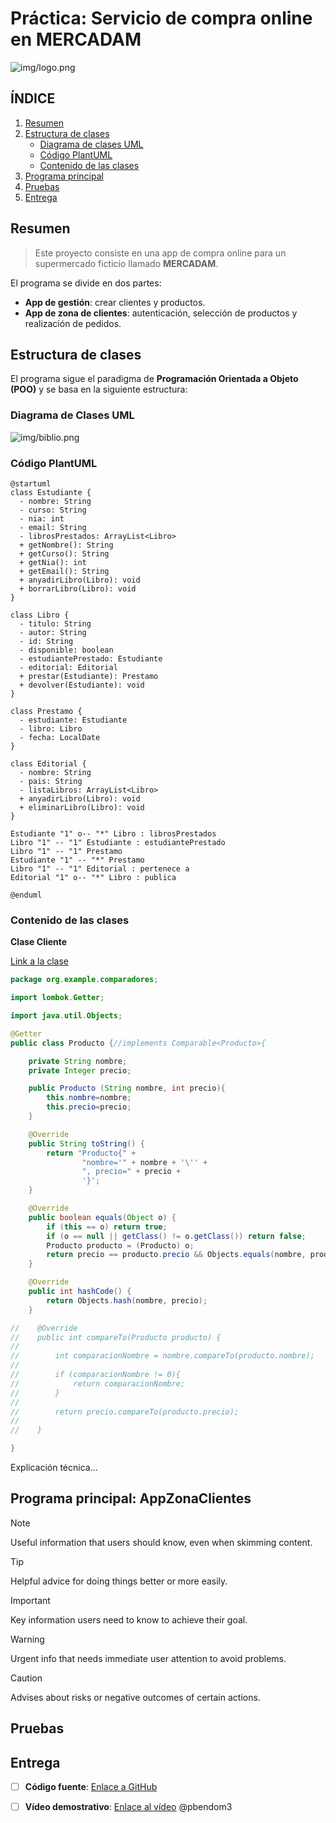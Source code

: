 # Práctica: Servicio de compra online en MERCADAM

![img/logo.png](img/logo.png)

## ÍNDICE

1. [Resumen](#resumen)
2. [Estructura de clases](#estructura-de-clases)
   - [Diagrama de clases UML](https://github.com/pbendom3/Estructuras_datos_DAM/blob/main/README.md#diagrama-de-clases-uml)
   - [Código PlantUML](https://github.com/pbendom3/Estructuras_datos_DAM/tree/main#c%C3%B3digo-plantuml)
   - [Contenido de las clases](https://github.com/pbendom3/Estructuras_datos_DAM/tree/main#contenido-de-las-clases)
4. [Programa principal](#programa-principal)
5. [Pruebas](#pruebas)
6. [Entrega](#entrega)


## Resumen
> Este proyecto consiste en una app de compra online para un supermercado ficticio llamado **MERCADAM**.

El programa se divide en dos partes:
- **App de gestión**: crear clientes y productos.
- **App de zona de clientes**: autenticación, selección de productos y realización de pedidos.

## Estructura de clases

El programa sigue el paradigma de **Programación Orientada a Objeto (POO)** y se basa en la siguiente estructura:

### Diagrama de Clases UML

![img/biblio.png](img/biblio.png)

### Código PlantUML

``` PlantUML
@startuml
class Estudiante {
  - nombre: String
  - curso: String
  - nia: int
  - email: String
  - librosPrestados: ArrayList<Libro>
  + getNombre(): String
  + getCurso(): String
  + getNia(): int
  + getEmail(): String
  + anyadirLibro(Libro): void
  + borrarLibro(Libro): void
}

class Libro {
  - titulo: String
  - autor: String
  - id: String
  - disponible: boolean
  - estudiantePrestado: Estudiante
  - editorial: Editorial
  + prestar(Estudiante): Prestamo
  + devolver(Estudiante): void
}

class Prestamo {
  - estudiante: Estudiante
  - libro: Libro
  - fecha: LocalDate
}

class Editorial {
  - nombre: String
  - pais: String
  - listaLibros: ArrayList<Libro>
  + anyadirLibro(Libro): void
  + eliminarLibro(Libro): void
}

Estudiante "1" o-- "*" Libro : librosPrestados
Libro "1" -- "1" Estudiante : estudiantePrestado
Libro "1" -- "1" Prestamo
Estudiante "1" -- "*" Prestamo
Libro "1" -- "1" Editorial : pertenece a
Editorial "1" o-- "*" Libro : publica

@enduml

```
### Contenido de las clases

**Clase Cliente**

[Link a la clase](https://github.com/pbendom3/Estructuras_datos_DAM/blob/main/estructuras/src/main/java/org/example/equals_hashcode/Paciente.java)

```` Java
package org.example.comparadores;

import lombok.Getter;

import java.util.Objects;

@Getter
public class Producto {//implements Comparable<Producto>{

    private String nombre;
    private Integer precio;

    public Producto (String nombre, int precio){
        this.nombre=nombre;
        this.precio=precio;
    }

    @Override
    public String toString() {
        return "Producto{" +
                "nombre='" + nombre + '\'' +
                ", precio=" + precio +
                '}';
    }

    @Override
    public boolean equals(Object o) {
        if (this == o) return true;
        if (o == null || getClass() != o.getClass()) return false;
        Producto producto = (Producto) o;
        return precio == producto.precio && Objects.equals(nombre, producto.nombre);
    }

    @Override
    public int hashCode() {
        return Objects.hash(nombre, precio);
    }

//    @Override
//    public int compareTo(Producto producto) {
//
//        int comparacionNombre = nombre.compareTo(producto.nombre);
//
//        if (comparacionNombre != 0){
//            return comparacionNombre;
//        }
//
//        return precio.compareTo(producto.precio);
//
//    }

}

````

Explicación técnica...

## Programa principal: AppZonaClientes

> [!NOTE]
> Useful information that users should know, even when skimming content.

> [!TIP]
> Helpful advice for doing things better or more easily.

> [!IMPORTANT]
> Key information users need to know to achieve their goal.

> [!WARNING]
> Urgent info that needs immediate user attention to avoid problems.

> [!CAUTION]
> Advises about risks or negative outcomes of certain actions.

## Pruebas


## Entrega
- [ ] **Código fuente**: [Enlace a GitHub](https://github.com/pbendom3/Estructuras_datos_DAM/blob/main/estructuras/src/main/java/org/example/equals_hashcode/Paciente.java)
- [ ] **Vídeo demostrativo**: [Enlace al vídeo](https://www.youtube.com/?gl=ES&hl=es)
@pbendom3


